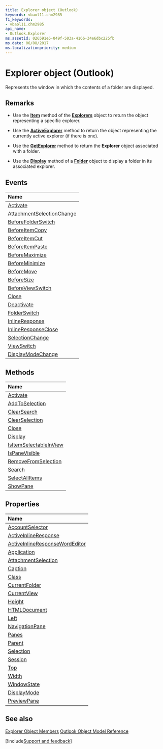```yaml
---
title: Explorer object (Outlook)
keywords: vbaol11.chm2985
f1_keywords:
- vbaol11.chm2985
api_name:
- Outlook.Explorer
ms.assetid: 026591e5-049f-503a-4166-34e6dbc225fb
ms.date: 06/08/2017
ms.localizationpriority: medium
---
```



# Explorer object (Outlook)

Represents the window in which the contents of a folder are displayed.


## Remarks




- Use the **[Item](Outlook.Explorers.Item.md)** method of the **[Explorers](Outlook.Explorers.md)** object to return the object representing a specific explorer.
    
- Use the **[ActiveExplorer](Outlook.Application.ActiveExplorer.md)** method to return the object representing the currently active explorer (if there is one).
    
- Use the **[GetExplorer](Outlook.Folder.GetExplorer.md)** method to return the **Explorer** object associated with a folder.
    
- Use the **[Display](Outlook.Folder.Display.md)** method of a **[Folder](Outlook.Folder.md)** object to display a folder in its associated explorer.
    

## Events



|Name|
|:-----|
|[Activate](Outlook.Explorer.Activate(even).md)|
|[AttachmentSelectionChange](Outlook.Explorer.AttachmentSelectionChange.md)|
|[BeforeFolderSwitch](Outlook.Explorer.BeforeFolderSwitch.md)|
|[BeforeItemCopy](Outlook.Explorer.BeforeItemCopy.md)|
|[BeforeItemCut](Outlook.Explorer.BeforeItemCut.md)|
|[BeforeItemPaste](Outlook.Explorer.BeforeItemPaste.md)|
|[BeforeMaximize](Outlook.Explorer.BeforeMaximize.md)|
|[BeforeMinimize](Outlook.Explorer.BeforeMinimize.md)|
|[BeforeMove](Outlook.Explorer.BeforeMove.md)|
|[BeforeSize](Outlook.Explorer.BeforeSize.md)|
|[BeforeViewSwitch](Outlook.Explorer.BeforeViewSwitch.md)|
|[Close](Outlook.Explorer.Close(even).md)|
|[Deactivate](Outlook.Explorer.Deactivate.md)|
|[FolderSwitch](Outlook.Explorer.FolderSwitch.md)|
|[InlineResponse](Outlook.explorer.inlineresponse.md)|
|[InlineResponseClose](Outlook.explorer.inlineresponseclose.md)|
|[SelectionChange](Outlook.Explorer.SelectionChange.md)|
|[ViewSwitch](Outlook.Explorer.ViewSwitch.md)|
|[DisplayModeChange](Outlook.explorer.displaymodechange.md)|

## Methods



|Name|
|:-----|
|[Activate](Outlook.Explorer.Activate(method).md)|
|[AddToSelection](Outlook.Explorer.AddToSelection.md)|
|[ClearSearch](Outlook.Explorer.ClearSearch.md)|
|[ClearSelection](Outlook.Explorer.ClearSelection.md)|
|[Close](Outlook.Explorer.Close(method).md)|
|[Display](Outlook.Explorer.Display.md)|
|[IsItemSelectableInView](Outlook.Explorer.IsItemSelectableInView.md)|
|[IsPaneVisible](Outlook.Explorer.IsPaneVisible.md)|
|[RemoveFromSelection](Outlook.Explorer.RemoveFromSelection.md)|
|[Search](Outlook.Explorer.Search.md)|
|[SelectAllItems](Outlook.Explorer.SelectAllItems.md)|
|[ShowPane](Outlook.Explorer.ShowPane.md)|

## Properties



|Name|
|:-----|
|[AccountSelector](Outlook.Explorer.AccountSelector.md)|
|[ActiveInlineResponse](Outlook.explorer.activeinlineresponse.md)|
|[ActiveInlineResponseWordEditor](Outlook.explorer.activeinlineresponsewordeditor.md)|
|[Application](Outlook.Explorer.Application.md)|
|[AttachmentSelection](Outlook.Explorer.AttachmentSelection.md)|
|[Caption](Outlook.Explorer.Caption.md)|
|[Class](Outlook.Explorer.Class.md)|
|[CurrentFolder](Outlook.Explorer.CurrentFolder.md)|
|[CurrentView](Outlook.Explorer.CurrentView.md)|
|[Height](Outlook.Explorer.Height.md)|
|[HTMLDocument](Outlook.Explorer.HTMLDocument.md)|
|[Left](Outlook.Explorer.Left.md)|
|[NavigationPane](Outlook.Explorer.NavigationPane.md)|
|[Panes](Outlook.Explorer.Panes.md)|
|[Parent](Outlook.Explorer.Parent.md)|
|[Selection](Outlook.Explorer.Selection.md)|
|[Session](Outlook.Explorer.Session.md)|
|[Top](Outlook.Explorer.Top.md)|
|[Width](Outlook.Explorer.Width.md)|
|[WindowState](Outlook.Explorer.WindowState.md)|
|[DisplayMode](Outlook.explorer.displaymode.md)|
|[PreviewPane](Outlook.explorer.previewpane.md)|

## See also


[Explorer Object Members](overview/Outlook.md)
[Outlook Object Model Reference](overview/Outlook/object-model.md)

[!include[Support and feedback](~/includes/feedback-boilerplate.md)]
